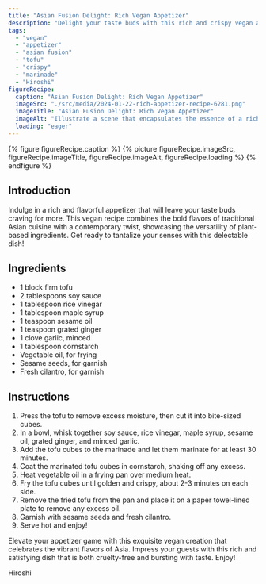 ```yaml
---
title: "Asian Fusion Delight: Rich Vegan Appetizer"
description: "Delight your taste buds with this rich and crispy vegan appetizer recipe. Marinated tofu cubes are fried to perfection, resulting in a dish that is bursting with bold Asian flavors. A perfect blend of traditional and contemporary cuisine!"
tags:
  - "vegan"
  - "appetizer"
  - "asian fusion"
  - "tofu"
  - "crispy"
  - "marinade"
  - "Hiroshi"
figureRecipe: 
  caption: "Asian Fusion Delight: Rich Vegan Appetizer"
  imageSrc: "./src/media/2024-01-22-rich-appetizer-recipe-6281.png"
  imageTitle: "Asian Fusion Delight: Rich Vegan Appetizer"
  imageAlt: "Illustrate a scene that encapsulates the essence of a rich vegan appetizer at a high-end Asian fusion restaurant. Visualize a table elegantly set with a symphony of delicious plant-based dishes; the hero being crispy marinated tofu cubes. These cubes are golden brown and shimmering; with an enticing crisp exterior surrounding a luscious and tender interior. Complementing the tofu is a vibrant garniture of sesame seeds and fresh cilantro, enhancing the dish with bursts of color and a vibrant freshness. The image should emphasize the wide ranging spectrum of vegan cuisine, with an assortment of tantalizing plant-based appetizers arranged appealingly, luring guests to partake in this opulent, animal-friendly banquet. The surrounding ambiance should radiate warmth and refinement, mirroring the combination of classical Asian flavors and modern vegan culinary craft."
  loading: "eager"
---
```


{% figure figureRecipe.caption %}
{% picture figureRecipe.imageSrc, figureRecipe.imageTitle, figureRecipe.imageAlt, figureRecipe.loading %}
{% endfigure %}

## Introduction

Indulge in a rich and flavorful appetizer that will leave your taste buds craving for more. This vegan recipe combines the bold flavors of traditional Asian cuisine with a contemporary twist, showcasing the versatility of plant-based ingredients. Get ready to tantalize your senses with this delectable dish!

## Ingredients

- 1 block firm tofu
- 2 tablespoons soy sauce
- 1 tablespoon rice vinegar
- 1 tablespoon maple syrup
- 1 teaspoon sesame oil
- 1 teaspoon grated ginger
- 1 clove garlic, minced
- 1 tablespoon cornstarch
- Vegetable oil, for frying
- Sesame seeds, for garnish
- Fresh cilantro, for garnish

## Instructions

1. Press the tofu to remove excess moisture, then cut it into bite-sized cubes.
2. In a bowl, whisk together soy sauce, rice vinegar, maple syrup, sesame oil, grated ginger, and minced garlic.
3. Add the tofu cubes to the marinade and let them marinate for at least 30 minutes.
4. Coat the marinated tofu cubes in cornstarch, shaking off any excess.
5. Heat vegetable oil in a frying pan over medium heat.
6. Fry the tofu cubes until golden and crispy, about 2-3 minutes on each side.
7. Remove the fried tofu from the pan and place it on a paper towel-lined plate to remove any excess oil.
8. Garnish with sesame seeds and fresh cilantro.
9. Serve hot and enjoy!

Elevate your appetizer game with this exquisite vegan creation that celebrates the vibrant flavors of Asia. Impress your guests with this rich and satisfying dish that is both cruelty-free and bursting with taste. Enjoy!

Hiroshi

